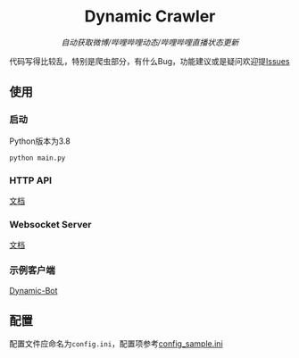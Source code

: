 <div align="center">

# Dynamic Crawler

_自动获取微博/哔哩哔哩动态/哔哩哔哩直播状态更新_  

</div>

代码写得比较乱，特别是爬虫部分，有什么Bug，功能建议或是疑问欢迎提[Issues](https://github.com/Cloud-wish/Dynamic-Crawler/issues)

## 使用
### 启动
Python版本为3.8

`python main.py`
### HTTP API
[文档](https://github.com/Cloud-wish/Dynamic-Crawler/blob/main/docs/HTTP_API.md)
### Websocket Server
[文档](https://github.com/Cloud-wish/Dynamic-Crawler/blob/main/docs/Websocket_Server.md)
### 示例客户端
[Dynamic-Bot](https://github.com/Cloud-wish/Dynamic-Bot)
## 配置
配置文件应命名为`config.ini`，配置项参考[config_sample.ini](https://github.com/Cloud-wish/Dynamic-Crawler/blob/main/config_sample.ini)

